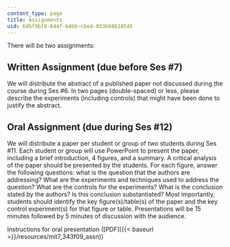 ```yaml
---
content_type: page
title: Assignments
uid: 6dbf9bf8-644f-b4bb-cbe4-033b68618545
---
```


There will be two assignments:

Written Assignment (due before Ses #7)
--------------------------------------

We will distribute the abstract of a published paper not discussed during the course during Ses #6. In two pages (double-spaced) or less, please describe the experiments (including controls) that might have been done to justify the abstract.

Oral Assignment (due during Ses #12)
------------------------------------

We will distribute a paper per student or group of two students during Ses #11. Each student or group will use PowerPoint to present the paper, including a brief introduction, 4 figures, and a summary. A critical analysis of the paper should be presented by the students. For each figure, answer the following questions: what is the question that the authors are addressing? What are the experiments and techniques used to address the question? What are the controls for the experiments? What is the conclusion stated by the authors? Is this conclusion substantiated? Most importantly, students should identify the key figure(s)/table(s) of the paper and the key control experiment(s) for that figure or table. Presentations will be 15 minutes followed by 5 minutes of discussion with the audience.

Instructions for oral presentation ([PDF]({{< baseurl >}}/resources/mit7_343f09_assn))